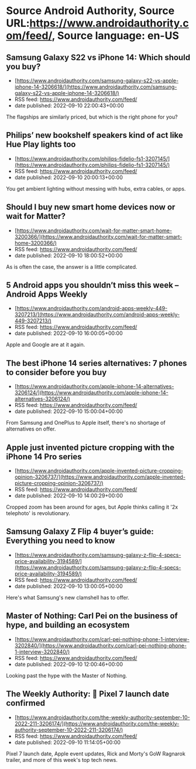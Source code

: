 # Source Android Authority, Source URL:https://www.androidauthority.com/feed/, Source language: en-US

## Samsung Galaxy S22 vs iPhone 14: Which should you buy?
 - [https://www.androidauthority.com/samsung-galaxy-s22-vs-apple-iphone-14-3206618/](https://www.androidauthority.com/samsung-galaxy-s22-vs-apple-iphone-14-3206618/)
 - RSS feed: https://www.androidauthority.com/feed/
 - date published: 2022-09-10 22:00:43+00:00

The flagships are similarly priced, but which is the right phone for you?

## Philips’ new bookshelf speakers kind of act like Hue Play lights too
 - [https://www.androidauthority.com/philips-fidelio-fs1-3207145/](https://www.androidauthority.com/philips-fidelio-fs1-3207145/)
 - RSS feed: https://www.androidauthority.com/feed/
 - date published: 2022-09-10 20:00:13+00:00

You get ambient lighting without messing with hubs, extra cables, or apps.

## Should I buy new smart home devices now or wait for Matter?
 - [https://www.androidauthority.com/wait-for-matter-smart-home-3200366/](https://www.androidauthority.com/wait-for-matter-smart-home-3200366/)
 - RSS feed: https://www.androidauthority.com/feed/
 - date published: 2022-09-10 18:00:52+00:00

As is often the case, the answer is a little complicated.

## 5 Android apps you shouldn’t miss this week – Android Apps Weekly
 - [https://www.androidauthority.com/android-apps-weekly-449-3207213/](https://www.androidauthority.com/android-apps-weekly-449-3207213/)
 - RSS feed: https://www.androidauthority.com/feed/
 - date published: 2022-09-10 16:00:05+00:00

Apple and Google are at it again.

## The best iPhone 14 series alternatives: 7 phones to consider before you buy
 - [https://www.androidauthority.com/apple-iphone-14-alternatives-3206124/](https://www.androidauthority.com/apple-iphone-14-alternatives-3206124/)
 - RSS feed: https://www.androidauthority.com/feed/
 - date published: 2022-09-10 15:00:04+00:00

From Samsung and OnePlus to Apple itself, there's no shortage of alternatives on offer.

## Apple just invented picture cropping with the iPhone 14 Pro series
 - [https://www.androidauthority.com/apple-invented-picture-cropping-opinion-3206737/](https://www.androidauthority.com/apple-invented-picture-cropping-opinion-3206737/)
 - RSS feed: https://www.androidauthority.com/feed/
 - date published: 2022-09-10 14:00:29+00:00

Cropped zoom has been around for ages, but Apple thinks calling it '2x telephoto' is revolutionary.

## Samsung Galaxy Z Flip 4 buyer’s guide: Everything you need to know
 - [https://www.androidauthority.com/samsung-galaxy-z-flip-4-specs-price-availability-3194589/](https://www.androidauthority.com/samsung-galaxy-z-flip-4-specs-price-availability-3194589/)
 - RSS feed: https://www.androidauthority.com/feed/
 - date published: 2022-09-10 13:00:05+00:00

Here's what Samsung's new clamshell has to offer.

## Master of Nothing: Carl Pei on the business of hype, and building an ecosystem
 - [https://www.androidauthority.com/carl-pei-nothing-phone-1-interview-3202840/](https://www.androidauthority.com/carl-pei-nothing-phone-1-interview-3202840/)
 - RSS feed: https://www.androidauthority.com/feed/
 - date published: 2022-09-10 12:00:46+00:00

Looking past the hype with the Master of Nothing.

## The Weekly Authority: 👀 Pixel 7 launch date confirmed
 - [https://www.androidauthority.com/the-weekly-authority-september-10-2022-211-3206174/](https://www.androidauthority.com/the-weekly-authority-september-10-2022-211-3206174/)
 - RSS feed: https://www.androidauthority.com/feed/
 - date published: 2022-09-10 11:14:05+00:00

Pixel 7 launch date, Apple event updates, Rick and Morty's GoW Ragnarok trailer, and more of this week's top tech news.
